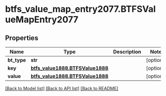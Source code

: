 # btfs_value_map_entry2077.BTFSValueMapEntry2077

## Properties
Name | Type | Description | Notes
------------ | ------------- | ------------- | -------------
**bt_type** | **str** |  | [optional] 
**key** | [**btfs_value1888.BTFSValue1888**](BTFSValue1888.md) |  | [optional] 
**value** | [**btfs_value1888.BTFSValue1888**](BTFSValue1888.md) |  | [optional] 

[[Back to Model list]](../README.md#documentation-for-models) [[Back to API list]](../README.md#documentation-for-api-endpoints) [[Back to README]](../README.md)


